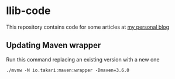 # llib-code

This repository contains code for some articles at [my personal blog](https://finitess.com/it/)

## Updating Maven wrapper

Run this command replacing an existing version with a new one

```shell script
./mvnw -N io.takari:maven:wrapper -Dmaven=3.6.0
```
